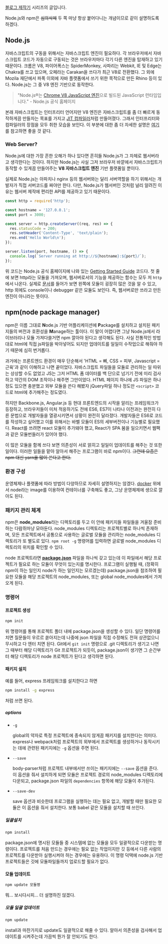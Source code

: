 [블로그 제작기](http://enhanced.kr/postviewer/7) 시리즈의 글입니다.

Node.js와 npm은 ~~심의삭제~~ 두 쪽 마냥 항상 붙어다니는 개념이므로 같이 설명하도록 하겠다.





## Node.js

자바스크립트의 구동을 위해서는 자바스크립트 엔진이 필요하다. 각 브라우저에서 자바스크립트 코드가 자동으로 구동되는 것은 브라우저마다 각기 다른 엔진을 탑재하고 있기 때문이다. 크롬은 V8, 파이어폭스는 SpiderMonkey, 사파리는 Webkit, IE 및 Edge는 Chakra를 쓰고 있으며, 오페라는 Carakan을 쓰다가 최근 V8로 전환했다. 그 외에 Mozila 재단에서 파폭 이외에 자바 플랫폼에서 쓰기 위한 목적으로 만든 Rhino 등이 있다. Node.js는 그 중 V8 엔진 기반으로 동작한다. 

>   "Node.js®는 [Chrome V8 JavaScript 엔진](https://developers.google.com/v8/)으로 빌드된 JavaScript 런타임입니다." - Node.js 공식 홈페이지

본래 자바스크립트는 인터프리터 언어지만 V8 엔진은 자바스크립트를 좀 더 빠르게 동작하게끔 만들자는 목표를 가지고 [JIT 컴파일러](https://ko.wikipedia.org/wiki/JIT_%EC%BB%B4%ED%8C%8C%EC%9D%BC)처럼 만들어졌다. 그래서 인터프리터와 컴파일러의 장점을 모두 취한 모습을 보인다. 이 부분에 대한 좀 더 자세한 설명은 [여기](https://engineering.huiseoul.com/자바스크립트는-어떻게-작동하는가-v8-엔진의-내부-최적화된-코드를-작성을-위한-다섯-가지-팁-6c6f9832c1d9?refer=개발자스럽다)를 참고하면 좋을 것 같다.

### Web Server?

Node.js에 대한 가장 흔한 오해가 하나 있다면 흔히들 Node.js가 그 자체로 웹서버라고 생각한다는 것이다. 하지만 Node.js는 사실 그저 브라우저 바깥에서 자바스크립트가 동작할 수 있게끔 만들어주는 **V8 자바스크립트 엔진** 기반 플랫폼일 뿐이다.

실제로 Node.js는 아파치나 nginx 등의 웹서버와는 달리 서버역할을 하기 위해서는 개발자가 직접 서버코드를 짜야만 한다. 다만, Node.js가 웹서버인 것처럼 널리 알려진 이유는 웹서버 제작에 편리한 API를 제공하고 있기 때문이다.

```javascript
const http = require('http');

const hostname = '127.0.0.1';
const port = 3000;

const server = http.createServer((req, res) => {
  res.statusCode = 200;
  res.setHeader('Content-Type', 'text/plain');
  res.end('Hello World\n');
});

server.listen(port, hostname, () => {
  console.log(`Server running at http://${hostname}:${port}/`);
});
```

위 코드는 Node.js 공식 홈페이지에 나와 있는 [Getting Started Guide](https://nodejs.org/en/docs/guides/getting-started-guide/) 코드다. 첫 줄에 보면 http라는 모듈을 가져오며, 웹서버로서의 기능을 제공하는 함수는 모두 저 `http`에서 나온다. 실제로 [문서](https://nodejs.org/api/http.html)를 들어가 보면 왼쪽에 모듈이 굉장히 많은 것을 알 수 있고, http 외에도 console이나 debugger 같은 모듈도 보인다. 즉, 웹서버로만 쓰라고 만든 엔진이 아니라는 뜻이다.



## npm(node package manager)

npm은 이름 그대로 **N**ode.js 기반 어플리케이션에 **P**ackage를 설치하고 설치된 패키지들의 버전과 호환성을 **M**anage하는 툴이다. 이 말이 어렵다면 그냥 Node.js에서 라이브러리나 모듈 가져다쓸거면 npm 깔아야 된다고 생각해도 된다. 사실 전통적인 방법대로 html에 직접 js파일을 박아넣어도 되지만 업데이트를 일일이 수작업으로 해줘야 하기 때문에 심히 번거롭다.

과거에는 프론트엔드 환경이 매우 단순해서 'HTML = 뼈, CSS = 피부, Javascript = 근육'과 같이 이해하고 나면 끝이었다. 자바스크립트 파일들을 모듈로 관리하는 일 따위는 상상할 수도 없었고 JS는 그저 HTML 폼 데이터를 백 단으로 넘기기 전에 미리 검사하고 약간의 DOM 조작이나 해주면 그만이었다. HTML 페이지 하나에 JS 파일은 하나 정도 있으면 충분했고 외부 모듈을 쓴다 해봤자 jQuery파일 하나 정도만 `<script>` 코드로 html에 추가해주는 정도였다.

하지만 Backbone.js, Angular.js 등 현대 프론트엔드의 시작을 알리는 프레임워크가 등장하고, 브라우저들이 미처 적응하기도 전에 ES6, ES7이 나타나 이전과는 완전히 다른 문법으로 개발자들을 열광시키면서 상황이 완전히 달라졌다. 개발자들은 ES6로 코드를 작성하고 싶어했고 이를 위해서는 바벨 모듈이 ES의 세부버전이나 기능별로 필요했다. React를 쓰려면 react 모듈이 추가돼야 했고, React가 SPA 붐을 일으키면서 웹팩과 같은 모듈번들러가 있어야 했다. 

이 많은 모듈을 함께 쓰다 보면 의존성이 서로 얽히고 일일이 업데이트를 해주는 것 또한 일이다. 이러한 일들을 맡아 알아서 해주는 프로그램이 바로 npm이다. ~~그런데 요즘은 npm 대신 yarn을 많이 쓴다고 한다.~~



### 환경 구성

운영체제나 플랫폼에 따라 방법이 다양하므로 자세히 설명하지는 않겠다. [docker](https://www.docker.com/what-docker) 위에서 node라는 image를 이용하여 컨테이너를 구축해도 좋고, 그냥 운영체제에 생으로 깔아도 된다. 



### 패키지 관리 체계

npm은 **node_modules**라는 디렉토리를 두고 이 안에 패키지들 파일들을 겨울잠 준비하는 다람쥐마냥 모아둔다. node_modules 디렉토리는 프로젝트별로 하나씩 존재하며, 모든 프로젝트에서 공통으로 사용하는 글로벌 모듈을 관리하는 node_modules 디렉토리가 또 별도로 있다. `npm root -g` 명령어를 입력하면 글로벌 node_modules 디렉토리의 위치를 확인할 수 있다.

node 프로젝트라면 **[package.json](http://enhanced.kr/postviewer/12)** 파일을 하나씩 갖고 있는데 이 파일에서 해당 프로젝트가 필요로 하는 모듈이 무엇이 있는지를 명시한다. 프로그램이 실행될 때, (정확히 npm이 하는 일인지 node가 하는 일인지는 모르겠는데) package.json을 참조하여 필요한 모듈을 해당 프로젝트의 node_modules, 또는 global node_modules에서 가져오게 된다.



### 명령어

#### 프로젝트 생성

```bash
npm init
```

위 명령어를 통해 프로젝트 폴더 내에 package.json을 생성할 수 있다. 일단 명령어를 치면 질문들이 우르르 쏟아지는데 나중에 json 파일을 직접 수정해도 전혀 상관없으니 무시하고 다 엔터 치면 된다. Git에서 `git init` 명령으로 .git 디렉토리가 생기고 나면 그 때부터 해당 디렉토리가 Git 프로젝트가 되듯이, package.json이 생기면 그 순간부터 해당 디렉토리가 node 프로젝트가 된다고 생각하면 된다.

#### 패키지 설치

예를 들어, express 프레임워크를 설치한다고 하면

```bash
npm install -g express
```

처럼 쓰면 된다.

##### options

* `-g`

  global의 약자로 특정 프로젝트에 종속되지 않게끔 패키지를 설치한다는 의미다. express나 webpack처럼 프로젝트의 외부에서 프로젝트를 생성하거나 동작시키는 데에 관련된 패키지에는 `-g` 옵션을 주면 된다.

* `--save`

  body-parser처럼 프로젝트 내부에서만 쓰이는 패키지에는 `--save` 옵션을 준다. 이 옵션을 줘서 설치하게 되면 모듈은 프로젝트 경로의 node_modules 디렉토리에 다운되고, package.json 파일의 `dependencies` 항목에 해당 모듈이 추가된다.

* `--save-dev`

  save 옵션과 비슷한데 프로그램을 실행하는 데는 필요 없고, 개발할 때만 필요한 모듈은 이 옵션을 줘서 설치한다. 보통 babel 같은 모듈을 설치할 때 쓰인다. 

##### 일괄설치

```bash
npm install
```

package.json에 명시된 모듈들 중 시스템에 없는 모듈을 모두 일괄적으로 다운받는 명령이다. 프로젝트를 처음 만드는 경우에는 필요 없는 작업이지만 깃 등에서 다른 사람의 프로젝트를 다운받아 실행시켜야 하는 경우에는 유용하다. 이 명령 덕택에 node.js 기반 프로젝트들은 깃에 모듈파일들까지 업로드할 필요가 없다.

#### 모듈 업데이트

```bash
npm update 모듈명
```

뭐... 보시다시피... 더 설명하진 않겠다.

##### 모듈 일괄 업데이트

```bash
npm update
```

install과 마찬가지로 update도 일괄적으로 해줄 수 있다. 알아서 의존성을 검사해서 업데이트를 시켜주는데 가끔씩 뭔가 잘 안되기도 한다.